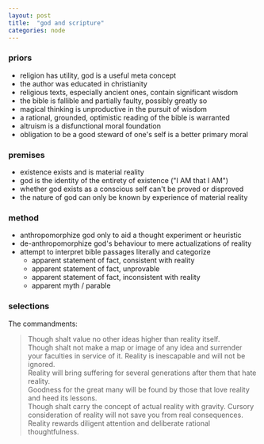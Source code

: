 ```yaml
---
layout: post
title:  "god and scripture"
categories: node
---
```


### priors
* religion has utility, god is a useful meta concept
* the author was educated in christianity 
* religious texts, especially ancient ones, contain significant wisdom
* the bible is fallible and partially faulty, possibly greatly so
* magical thinking is unproductive in the pursuit of wisdom
* a rational, grounded, optimistic reading of the bible is warranted
* altruism is a disfunctional moral foundation
* obligation to be a good steward of one's self is a better primary moral

### premises
* existence exists and is material reality
* god is the identity of the entirety of existence ("I AM that I AM")
* whether god exists as a conscious self can't be proved or disproved
* the nature of god can only be known by experience of material reality

### method
* anthropomorphize god only to aid a thought experiment or heuristic
* de-anthropomorphize god's behaviour to mere actualizations of reality
* attempt to interpret bible passages literally and categorize 
  * apparent statement of fact, consistent with reality
  * apparent statement of fact, unprovable
  * apparent statement of fact, inconsistent with reality
  * apparent myth / parable  

### selections
The commandments:  

>Though shalt value no other ideas higher than reality itself.  
>Though shalt not make a map or image of any idea and surrender your faculties in service of it.  Reality is inescapable and will not be ignored.  
>Reality will bring suffering for several generations after them that hate reality.  
>Goodness for the great many will be found by those that love reality and heed its lessons.  
>Though shalt carry the concept of actual reality with gravity.  Cursory consideration of reality will not save you from real consequences.  Reality rewards diligent attention and deliberate rational thoughtfulness. 
